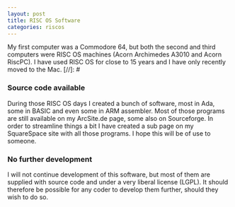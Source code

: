 ```yaml
---
layout: post
title: RISC OS Software
categories: riscos
---
```

My first computer was a Commodore 64, but both the second and third computers were RISC OS machines (Acorn Archimedes A3010 and Acorn RiscPC). I have used RISC OS for close to 15 years and I have only recently moved to the Mac.
[//]: #
<p>
<h3>Source code available</h3>
During those RISC OS days I created a bunch of software, most in Ada, some in BASIC and even some in ARM assembler. Most of those programs are still available on my ArcSite.de page, some also on Sourceforge. In order to streamline things a bit I have created a sub page on my SquareSpace site with all those programs. I hope this will be of use to someone.</p>

<p>
<h3>No further development</h3>
I will not continue development of this software, but most of them are supplied with source code and under a very liberal license (LGPL). It should therefore be possible for any coder to develop them further, should they wish to do so.</p>